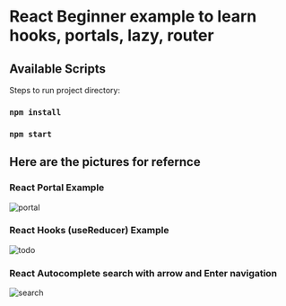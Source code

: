 # React Beginner example to learn hooks, portals, lazy, router

## Available Scripts

Steps to run project directory:

### `npm install`
### `npm start`

## Here are the pictures for refernce

### React Portal Example

![portal](https://user-images.githubusercontent.com/30842286/95176810-ff27de80-07da-11eb-8697-db5099de67cc.png)

### React Hooks (useReducer) Example

![todo](https://user-images.githubusercontent.com/30842286/95176822-0353fc00-07db-11eb-97cf-355fd7ec4e61.png)

### React Autocomplete search with arrow and Enter navigation

![search](https://user-images.githubusercontent.com/30842286/95677755-55cf5700-0be5-11eb-847b-cc3cc15d7005.png)

